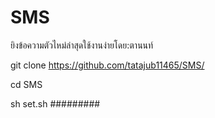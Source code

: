 # SMS
ยิงข้อความตัวไหม่ล่าสุดใช้งานง่ายโดย:ตานนท์

git clone https://github.com/tatajub11465/SMS/

cd SMS

sh set.sh
#########
